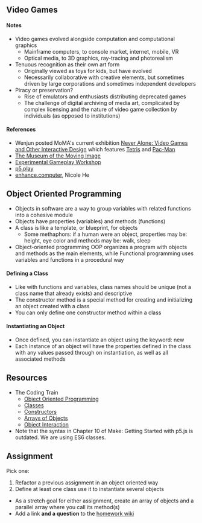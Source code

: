## Video Games

#### Notes

- Video games evolved alongside computation and computational graphics
  - Mainframe computers, to console market, internet, mobile, VR
  - Optical media, to 3D graphics, ray-tracing and photorealism
- Tenuous recognition as their own art form
  - Originally viewed as toys for kids, but have evolved
  - Necessarily collaborative with creative elements, but sometimes driven by large corporations and sometimes independent developers
- Piracy or preservation?
  - Rise of emulators and enthusiasts distributing deprecated games
  - The challenge of digital archiving of media art, complicated by complex licensing and the nature of video game collection by individuals (as opposed to institutions)

#### References

- Wenjun posted MoMA's current exhibition [Never Alone: Video Games and Other Interactive Design](https://www.moma.org/calendar/exhibitions/5453) which features [Tetris](https://www.moma.org/collection/works/152403) and [Pac-Man](https://www.moma.org/collection/works/164917)
- [The Museum of the Moving Image](https://movingimage.us/collection/collection-spotlight_video-games/)
- [Experimental Gameplay Workshop](http://www.experimental-gameplay.org/)
- [p5.play](https://p5play.org/)
- [enhance.computer](https://www.enhance.computer/), Nicole He

## Object Oriented Programming

- Objects in software are a way to group variables with related functions into a cohesive module
- Objects have properties (variables) and methods (functions)
- A class is like a template, or blueprint, for objects
  - Some methaphors: if a human were an object, properties may be: height, eye color and methods may be: walk, sleep
- Object-oriented programming OOP organizes a program with objects and methods as the main elements, while Functional programming uses variables and functions in a procedural way

#### Defining a Class

- Like with functions and variables, class names should be unique (not a class name that already exists) and descriptive
- The constructor method is a special method for creating and initializing an object created with a class
- You can only define one constructor method within a class

#### Instantiating an Object

- Once defined, you can instantiate an object using the keyword: new
- Each instance of an object will have the properties defined in the class with any values passed through on instantiation, as well as all associated methods

## Resources

- The Coding Train
  - [Object Oriented Programming](https://www.youtube.com/watch?v=xG2Vbnv0wvg&feature=youtu.be)
  - [Classes](https://www.youtube.com/watch?v=T-HGdc8L-7w)
  - [Constructors](https://www.youtube.com/watch?v=rHiSsgFRgx4)
  - [Arrays of Objects](https://www.youtube.com/watch?v=fBqaA7zRO58)
  - [Object Interaction](https://www.youtube.com/watch?v=TaN5At5RWH8)
- Note that the syntax in Chapter 10 of Make: Getting Started with p5.js is outdated. We are using ES6 classes.

## Assignment

Pick one:
1. Refactor a previous assignment in an object oriented way
2. Define at least one class use it to instantiate several objects
- As a stretch goal for either assignment, create an array of objects and a parallel array where you call its method(s)
- Add a link **and a question** to the [homework wiki](https://github.com/jfunky/diap-creativecomputing-fall2022/wiki/Homework)
